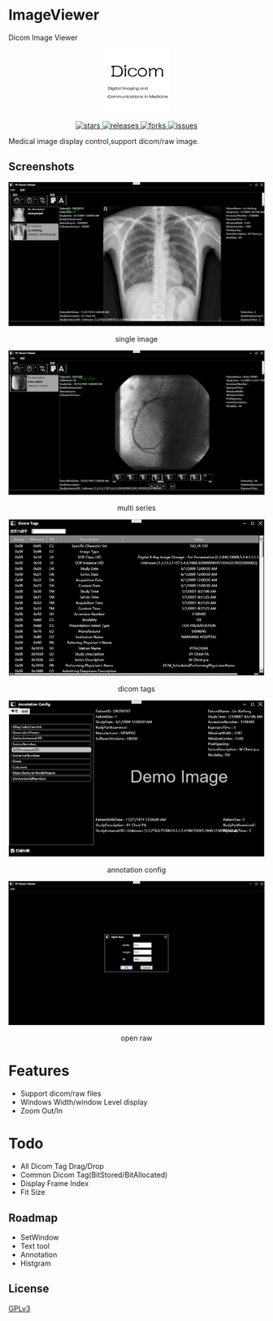 # ImageViewer
Dicom Image Viewer

<p align="center">
<a href="https://github.com/zhaotianff/ImageViewer" target="_blank">
<img align="center" alt="ImageViewer" src="ImageViewer/ImageViewer/logo.png" />
</a>
</p>

<p align="center">
<a href="https://github.com/zhaotianff/ImageViewer/stargazers" target="_blank">
 <img alt="stars" src="https://img.shields.io/github/stars/zhaotianff/ImageViewer.svg" />
</a>
<a href="https://github.com/zhaotianff/ImageViewer/releases" target="_blank">
 <img alt="releases" src="https://img.shields.io/github/downloads/zhaotianff/ImageViewer/total.svg" />
</a>
<a href="https://github.com/zhaotianff/ImageViewer/network/members" target="_blank">
 <img alt="forks" src="https://img.shields.io/github/forks/zhaotianff/ImageViewer.svg" />
</a>
<a href="https://github.com/zhaotianff/ImageViewer/issues" target="_blank">
 <img alt="issues" src="https://img.shields.io/github/issues/zhaotianff/ImageViewer.svg" />
</a>
</p>


Medical image display control,support dicom/raw image.

## Screenshots

<p align="center">
<img src="ImageViewer/Screenshots/1.png">
<p align="center">single image</p>
</p>

<p align="center">
<img src="ImageViewer/Screenshots/2.png">
<p align="center">multi series</p>
</p>

<p align="center">
<img src="ImageViewer/Screenshots/3.png">
<p align="center">dicom tags</p>
</p>

<p align="center">
<img src="ImageViewer/Screenshots/4.png">
<p align="center">annotation config</p>
</p>

<p align="center">
<img src="ImageViewer/Screenshots/5.png">
<p align="center">open raw</p>
</p>

# Features
* Support dicom/raw files
* Windows Width/window Level display
* Zoom Out/In

# Todo
* All Dicom Tag Drag/Drop
* Common Dicom Tag(BitStored/BitAllocated)
* Display Frame Index
* Fit Size

## Roadmap
* SetWindow
* Text tool
* Annotation
* Histgram

## License
[GPLv3](LICENSE)



